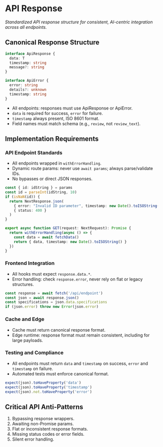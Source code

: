 # API Response

_Standardized API response structure for consistent, AI-centric integration across all endpoints._

<!-- AI_QUICK_REF Overview: Canonical API response format for all endpoints. Data always wrapped, ISO timestamp required, strict error structure. Key Rules: All responses use ApiResponse or ApiError. No flat or legacy formats. Dynamic route params never awaited. Field names match schema. Error surfaced, never silent. Canonical format enforced in cache and edge. Avoid: Bypassing response wrappers, flat responses, silent errors, inconsistent field names, missing status codes. --> 

<!-- RELATED_DOCS Core Patterns: api-design.md (API strategy), api-errors.md (Error handling) Implementation: api-validation.md (Input validation), technical-stack.md (Response serialization) -->

## Canonical Response Structure

```typescript
interface ApiResponse {
  data: T
  timestamp: string
  message?: string
}

interface ApiError {
  error: string
  details?: unknown
  timestamp: string
}
```

- All endpoints: responses must use ApiResponse or ApiError.
- `data` is required for success, `error` for failure.
- `timestamp` always present, ISO 8601 format.
- Field names must match schema (e.g., `review`, not `review_text`).

## Implementation Requirements

### API Endpoint Standards

- All endpoints wrapped in `withErrorHandling`.
- Dynamic route params: never use `await params`; always parse/validate IDs.
- No bypasses or direct JSON responses.

```typescript
const { id: idString } = params
const id = parseInt(idString, 10)
if (isNaN(id)) {
  return NextResponse.json(
    { error: "Invalid ID parameter", timestamp: new Date().toISOString() },
    { status: 400 }
  )
}
```

```typescript
export async function GET(request: NextRequest): Promise {
  return withErrorHandling(async () => {
    const data = await fetchData()
    return { data, timestamp: new Date().toISOString() }
  })
}
```

### Frontend Integration

- All hooks must expect `response.data.*`.
- Error handling: check `response.error`, never rely on flat or legacy structures.

```typescript
const response = await fetch('/api/endpoint')
const json = await response.json()
const specifications = json.data.specifications
if (json.error) throw new Error(json.error)
```

### Cache and Edge

- Cache must return canonical response format.
- Edge runtime: response format must remain consistent, including for large payloads.

### Testing and Compliance

- All endpoints must return `data` and `timestamp` on success, `error` and `timestamp` on failure.
- Automated tests must enforce canonical format.

```typescript
expect(json).toHaveProperty('data')
expect(json).toHaveProperty('timestamp')
expect(json).not.toHaveProperty('error')
```

## Critical API Anti-Patterns

1. Bypassing response wrappers.
2. Awaiting non-Promise params.
3. Flat or inconsistent response formats.
4. Missing status codes or error fields.
5. Silent error handling.